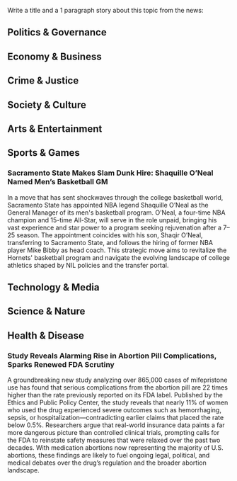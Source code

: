 Write a title and a 1 paragraph story about this topic from the news:

## Politics & Governance

## Economy & Business

## Crime & Justice

## Society & Culture

## Arts & Entertainment

## Sports & Games

### Sacramento State Makes Slam Dunk Hire: Shaquille O’Neal Named Men’s Basketball GM​

In a move that has sent shockwaves through the college basketball world, Sacramento State has appointed NBA legend Shaquille O’Neal as the General Manager of its men's basketball program. O’Neal, a four-time NBA champion and 15-time All-Star, will serve in the role unpaid, bringing his vast experience and star power to a program seeking rejuvenation after a 7–25 season. The appointment coincides with his son, Shaqir O’Neal, transferring to Sacramento State, and follows the hiring of former NBA player Mike Bibby as head coach. This strategic move aims to revitalize the Hornets' basketball program and navigate the evolving landscape of college athletics shaped by NIL policies and the transfer portal.

## Technology & Media

## Science & Nature

## Health & Disease

### Study Reveals Alarming Rise in Abortion Pill Complications, Sparks Renewed FDA Scrutiny

A groundbreaking new study analyzing over 865,000 cases of mifepristone use has found that serious complications from the abortion pill are 22 times higher than the rate previously reported on its FDA label. Published by the Ethics and Public Policy Center, the study reveals that nearly 11% of women who used the drug experienced severe outcomes such as hemorrhaging, sepsis, or hospitalization—contradicting earlier claims that placed the rate below 0.5%. Researchers argue that real-world insurance data paints a far more dangerous picture than controlled clinical trials, prompting calls for the FDA to reinstate safety measures that were relaxed over the past two decades. With medication abortions now representing the majority of U.S. abortions, these findings are likely to fuel ongoing legal, political, and medical debates over the drug’s regulation and the broader abortion landscape.
